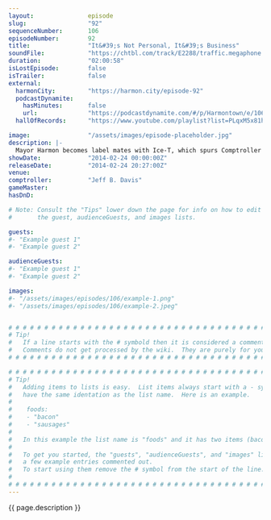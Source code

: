 ```yaml
---
layout:               episode
slug:                 "92"
sequenceNumber:       106
episodeNumber:        92
title:                "It&#39;s Not Personal, It&#39;s Business"
soundFile:            "https://chtbl.com/track/E2288/traffic.megaphone.fm/STA2795222181.mp3?updated=1556134195"
duration:             "02:00:58"
isLostEpisode:        false
isTrailer:            false
external:
  harmonCity:         "https://harmon.city/episode-92"
  podcastDynamite:
    hasMinutes:       false
    url:              "https://podcastdynamite.com/#/p/Harmontown/e/106/92"
  hallOfRecords:      "https://www.youtube.com/playlist?list=PLqxM5x81hNOaj5ireqFMAXQlybKnI_tkC"

image:                "/assets/images/episode-placeholder.jpg"
description: |-
  Mayor Harmon becomes label mates with Ice-T, which spurs Comptroller Jeff Davis into having Dan rattle off all his impressions. Mitch Hurwitz joins the group and when Spencer is out for the week, an abstract game of D&D ensues.
showDate:             "2014-02-24 00:00:00Z"
releaseDate:          "2014-02-24 20:27:00Z"
venue:                
comptroller:          "Jeff B. Davis"
gameMaster:           
hasDnD:               

# Note: Consult the "Tips" lower down the page for info on how to edit
#       the guest, audienceGuests, and images lists.

guests:
#- "Example guest 1"
#- "Example guest 2"

audienceGuests:
#- "Example guest 1"
#- "Example guest 2"

images:
#- "/assets/images/episodes/106/example-1.png"
#- "/assets/images/episodes/106/example-2.jpeg"


# # # # # # # # # # # # # # # # # # # # # # # # # # # # # # # # # # # # # # # # # # # # #
# Tip!
#   If a line starts with the # symbold then it is considered a comment.
#   Comments do not get processed by the wiki.  They are purely for your information.
# # # # # # # # # # # # # # # # # # # # # # # # # # # # # # # # # # # # # # # # # # # # #

# # # # # # # # # # # # # # # # # # # # # # # # # # # # # # # # # # # # # # # # # # # # #
# Tip!
#   Adding items to lists is easy.  List items always start with a - symbol and have
#   have the same identation as the list name.  Here is an example.
#
#    foods:
#    - "bacon"
#    - "sausages"
#
#   In this example the list name is "foods" and it has two items (bacon, and sausages).
#
#   To get you started, the "guests", "audienceGuests", and "images" lists below have
#   a few example entries commented out.
#   To start using them remove the # symbol from the start of the line.
#
# # # # # # # # # # # # # # # # # # # # # # # # # # # # # # # # # # # # # # # # # # # # #
---
```


<!-- The episode description will be rendered here -->
{{ page.description }}

<!-- Add your content BELOW here -->
<!-- vvvvvvvvvvvvvvvvvvvvvvvvvvv -->




<!-- ^^^^^^^^^^^^^^^^^^^^^^^^^^^ -->
<!-- Add your content ABOVE here -->

<!-- The episode gallery will be rendered here -->